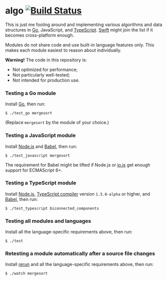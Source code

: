# algo [![Build Status](https://drone.io/github.com/peferron/algo/status.png)](https://drone.io/github.com/peferron/algo/latest)

This is just me fooling around and implementing various algorithms and data structures in [Go](http://golang.org), JavaScript, and [TypeScript](http://www.typescriptlang.org). [Swift](https://developer.apple.com/swift) might join the list if it becomes cross-platform enough.

Modules do not share code and use built-in language features only. This makes each module easiest to reason about individually.

**Warning!** The code in this repository is:

- Not optimized for performance;
- Not particularly well-tested;
- Not intended for production use.

### Testing a Go module

Install [Go](http://golang.org), then run:

```shell
$ ./test_go mergesort
```

(Replace `mergesort` by the module of your choice.)

### Testing a JavaScript module

Install [Node.js](http://nodejs.org) and [Babel](https://github.com/babel/babel), then run:

```shell
$ ./test_javascript mergesort
```

The requirement for Babel might be lifted if Node.js or [io.js](https://iojs.org) get enough support for ECMAScript 6+.

### Testing a TypeScript module

Install [Node.js](http://nodejs.org/), [TypeScript compiler](http://www.typescriptlang.org) version `1.5.0-alpha` or higher, and [Babel](https://github.com/babel/babel), then run:

```shell
$ ./test_typescript biconnected_components
```

### Testing all modules and languages

Install all the language-specific requirements above, then run:

```shell
$ ./test
```

### Retesting a module automatically after a source file changes

Install [rerun](https://github.com/alexch/rerun) and all the language-specific requirements above, then run:

```shell
$ ./watch mergesort
```
